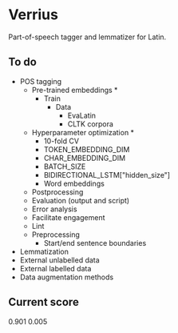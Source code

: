 # Verrius

Part-of-speech tagger and lemmatizer for Latin.

## To do
- POS tagging
    - Pre-trained embeddings *
        - Train
            - Data
                - EvaLatin
                - CLTK corpora
    - Hyperparameter optimization *
        - 10-fold CV
        - TOKEN_EMBEDDING_DIM
        - CHAR_EMBEDDING_DIM
        - BATCH_SIZE
        - BIDIRECTIONAL_LSTM["hidden_size"]
        - Word embeddings
    - Postprocessing
    - Evaluation (output and script)
    - Error analysis
    - Facilitate engagement
    - Lint
    - Preprocessing
        - Start/end sentence boundaries
- Lemmatization
- External unlabelled data
- External labelled data
- Data augmentation methods

## Current score
0.901 0.005